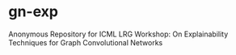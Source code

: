 # gn-exp
Anonymous Repository for ICML LRG Workshop: On Explainability Techniques for Graph Convolutional Networks

